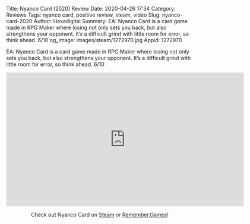 Title: Nyanco Card (2020) Review
Date: 2020-04-26 17:34
Category: Reviews
Tags: nyanco card, positive review, steam, video
Slug: nyanco-card-2020
Author: Hexadigital
Summary: EA: Nyanco Card is a card game made in RPG Maker where losing not only sets you back, but also strengthens your opponent. It’s a difficult grind with little room for error, so think ahead. 6/10
og_image: images/steam/1272970.jpg
Appid: 1272970

EA: Nyanco Card is a card game made in RPG Maker where losing not only sets you back, but also strengthens your opponent. It’s a difficult grind with little room for error, so think ahead. 6/10

<center><iframe src="https://www.youtube.com/embed/-OGuqtofyl4?feature=oembed" allow="accelerometer; autoplay; encrypted-media; gyroscope; picture-in-picture" width="640" height="360" frameborder="0"></iframe>

Check out Nyanco Card on [Steam](https://store.steampowered.com/app/1272970/?curator_clanid=34633900) or [Remember.Games](https://remember.games/game/702/)!</center>
